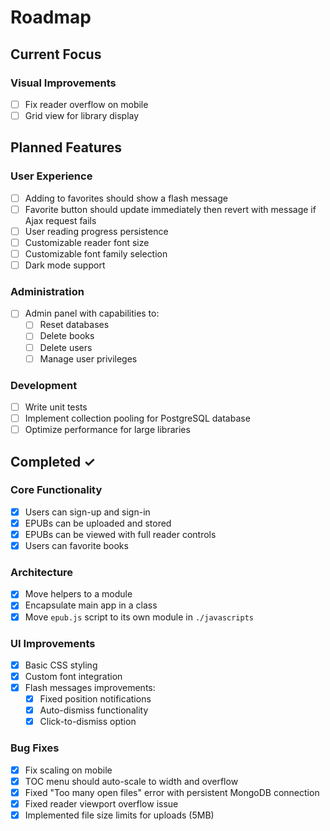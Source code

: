 # Roadmap

## Current Focus

### Visual Improvements

- [ ] Fix reader overflow on mobile
- [ ] Grid view for library display

## Planned Features

### User Experience

- [ ] Adding to favorites should show a flash message
- [ ] Favorite button should update immediately then revert with message if Ajax request fails
- [ ] User reading progress persistence
- [ ] Customizable reader font size
- [ ] Customizable font family selection
- [ ] Dark mode support

### Administration

- [ ] Admin panel with capabilities to:
  - [ ] Reset databases
  - [ ] Delete books
  - [ ] Delete users
  - [ ] Manage user privileges

### Development

- [ ] Write unit tests
- [ ] Implement collection pooling for PostgreSQL database
- [ ] Optimize performance for large libraries

## Completed ✓

### Core Functionality

- [x] Users can sign-up and sign-in
- [x] EPUBs can be uploaded and stored
- [x] EPUBs can be viewed with full reader controls
- [x] Users can favorite books

### Architecture

- [x] Move helpers to a module
- [x] Encapsulate main app in a class
- [x] Move `epub.js` script to its own module in `./javascripts`

### UI Improvements

- [x] Basic CSS styling
- [x] Custom font integration
- [x] Flash messages improvements:
  - [x] Fixed position notifications
  - [x] Auto-dismiss functionality
  - [x] Click-to-dismiss option

### Bug Fixes

- [x] Fix scaling on mobile
- [x] TOC menu should auto-scale to width and overflow
- [x] Fixed "Too many open files" error with persistent MongoDB connection
- [x] Fixed reader viewport overflow issue
- [x] Implemented file size limits for uploads (5MB)
